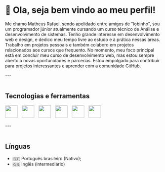 <h1>👋 Ola, seja bem vindo ao meu perfil!</h1>

<p>Me chamo Matheus Rafael, sendo apelidado entre amigos de "lobinho", sou um programador júnior atualmente cursando um curso técnico de Análise e desenvolvimento de sistemas. Tenho grande interesse em desenvolvimento web e design, e dedico meu tempo livre ao estudo e à prática nessas áreas. Trabalho em projetos pessoais e também colaboro em projetos relacionados aos cursos que frequento. No momento, meu foco principal está em concluir meu curso de desenvolvimento web, mas estou sempre aberto a novas oportunidades e parcerias. Estou empolgado para contribuir para projetos interessantes e aprender com a comunidade GitHub.</p>

---<br /><br />

<h2>Tecnologias e ferramentas</h2>

<img style="width: 40px; height: 40px; margin-right: 10px;" src="https://cdn.jsdelivr.net/gh/devicons/devicon/icons/html5/html5-original.svg" /> <img style="width: 40px; height: 40px; margin-right: 10px;" src="https://cdn.jsdelivr.net/gh/devicons/devicon/icons/css3/css3-original.svg" /> <img style="width: 40px; height: 40px; margin-right: 10px;" src="https://cdn.jsdelivr.net/gh/devicons/devicon/icons/bootstrap/bootstrap-original.svg" /> <img style="width: 40px; height: 40px; margin-right: 10px;" src="https://cdn.jsdelivr.net/gh/devicons/devicon/icons/git/git-original.svg" /> <img style="width: 40px; height: 40px; margin-right: 10px;" src="https://cdn.jsdelivr.net/gh/devicons/devicon/icons/figma/figma-original.svg" /> <img style="width: 40px; height: 40px; margin-right: 10px;" src="https://cdn.jsdelivr.net/gh/devicons/devicon/icons/canva/canva-original.svg" />
           
---<br /><br />

<h2>Línguas</h2>
<ul>
    <li>&#x1F1E7;&#x1F1F7; Português brasileiro (Nativo);</li>
    <li>&#x1F1EC;&#x1F1E7; Inglês (intermediário)</li>
</ul>